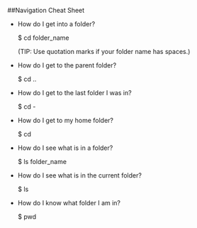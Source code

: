 ##Navigation Cheat Sheet

- How do I get into a folder?

  $ cd folder_name

  (TIP: Use quotation marks if your folder name has spaces.)

- How do I get to the parent folder?

  $ cd ..

- How do I get to the last folder I was in?

  $ cd -

- How do I get to my home folder?

  $ cd

- How do I see what is in a folder?

  $ ls folder_name

- How do I see what is in the current folder?

  $ ls

- How do I know what folder I am in?

  $ pwd
